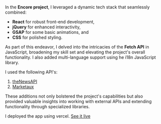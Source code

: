 In the **Encore project**, I leveraged a dynamic tech stack that seamlessly combined:

- **React** for robust front-end development,
- **jQuery** for enhanced interactivity,
- **GSAP** for some basic animations, and
- **CSS** for polished styling.

As part of this endeavor, I delved into the intricacies of the **Fetch API** in JavaScript, broadening my skill set and elevating the project's overall functionality. I also added multi-language support using he i18n JavaScript library.

I used the following API's:

1. [theNewsAPI](https://www.thenewsapi.com/)
2. [Marketaux](https://www.marketaux.com/)

These additions not only bolstered the project's capabilities but also provided valuable insights into working with external APIs and extending functionality through specialized libraries.

I deployed the app using vercel. [See it live](https://encore-five.vercel.app/)

